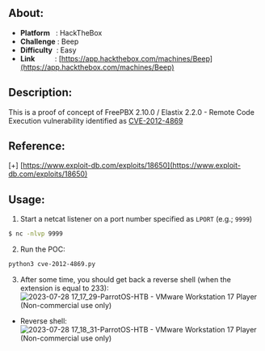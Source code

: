 ## About:
* **Platform**&nbsp;&nbsp;&nbsp;: HackTheBox
* **Challenge**&nbsp;: Beep
* **Difficulty**&nbsp;&nbsp;: Easy
* **Link**&nbsp;&nbsp;&nbsp;&nbsp;&nbsp;&nbsp;&nbsp;&nbsp;&nbsp;&nbsp;: [https://app.hackthebox.com/machines/Beep](https://app.hackthebox.com/machines/Beep)

## Description:
This is a proof of concept of FreePBX 2.10.0 / Elastix 2.2.0 - Remote Code Execution vulnerability identified as [CVE-2012-4869](https://nvd.nist.gov/vuln/detail/CVE-2012-4869)

## Reference:
[+] [https://www.exploit-db.com/exploits/18650](https://www.exploit-db.com/exploits/18650)

## Usage:
1. Start a netcat listener on a port number specified as `LPORT` (e.g.; `9999`) 
```bash
$ nc -nlvp 9999
```
2. Run the POC:
```bash
python3 cve-2012-4869.py
```
3. After some time, you should get back a reverse shell (when the extension is equal to 233):
![2023-07-28 17_17_29-ParrotOS-HTB - VMware Workstation 17 Player (Non-commercial use only)](https://github.com/YounesTasra-R4z3rSw0rd/CTF-Scripts/assets/101610095/3a182079-f545-40ba-a806-616d356bcb56)

* Reverse shell: <br/>
![2023-07-28 17_18_31-ParrotOS-HTB - VMware Workstation 17 Player (Non-commercial use only)](https://github.com/YounesTasra-R4z3rSw0rd/CTF-Scripts/assets/101610095/013581c6-6343-4c57-a4ed-2b76fa187033)


